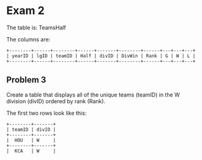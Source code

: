 # Exam 2

The table is: TeamsHalf

The columns are:
```
+--------+------+--------+------+-------+--------+------+---+---+---+
| yearID | lgID | teamID | Half | divID | DivWin | Rank | G | W | L |
+--------+------+--------+------+-------+--------+------+---+---+---+
```

## Problem 3

Create a table that displays all of the unique teams (teamID) in the W division (divID) ordered by rank (Rank).

The first two rows look like this:
```
+--------+-------+
| teamID | divID |
+--------+-------+
|  HOU   | W     |
+--------+-------+
|  KCA   | W     |
```